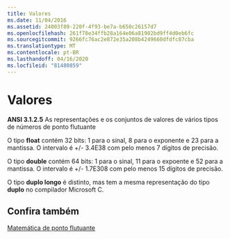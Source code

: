```yaml
---
title: Valores
ms.date: 11/04/2016
ms.assetid: 24003f89-220f-4f93-be7a-b650c26157d7
ms.openlocfilehash: 261f78e34ffb28a164e06a81902bd9ff4d0eb6fc
ms.sourcegitcommit: 9266fc76ac2e872e35a208b4249660dfdfc87cba
ms.translationtype: MT
ms.contentlocale: pt-BR
ms.lasthandoff: 04/16/2020
ms.locfileid: "81480859"
---
```

# <a name="values"></a>Valores

**ANSI 3.1.2.5** As representações e os conjuntos de valores de vários tipos de números de ponto flutuante

O tipo **float** contém 32 bits: 1 para o sinal, 8 para o exponente e 23 para a mantissa. O intervalo é +/- 3.4E38 com pelo menos 7 dígitos de precisão.

O tipo **double** contém 64 bits: 1 para o sinal, 11 para o expoente e 52 para a mantissa. O intervalo é +/- 1.7E308 com pelo menos 15 dígitos de precisão.

O tipo **duplo longo** é distinto, mas tem a mesma representação do tipo **duplo** no compilador Microsoft C.

## <a name="see-also"></a>Confira também

[Matemática de ponto flutuante](../c-language/floating-point-math.md)
